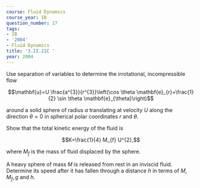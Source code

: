 ```yaml
---
course: Fluid Dynamics
course_year: IB
question_number: 17
tags:
- IB
- '2004'
- Fluid Dynamics
title: '3.II.21C '
year: 2004
---
```



Use separation of variables to determine the irrotational, incompressible flow

$$\mathbf{u}=U \frac{a^{3}}{r^{3}}\left(\cos \theta \mathbf{e}_{r}+\frac{1}{2} \sin \theta \mathbf{e}_{\theta}\right)$$

around a solid sphere of radius $a$ translating at velocity $U$ along the direction $\theta=0$ in spherical polar coordinates $r$ and $\theta$.

Show that the total kinetic energy of the fluid is

$$K=\frac{1}{4} M_{f} U^{2},$$

where $M_{f}$ is the mass of fluid displaced by the sphere.

A heavy sphere of mass $M$ is released from rest in an inviscid fluid. Determine its speed after it has fallen through a distance $h$ in terms of $M, M_{f}, g$ and $h$.